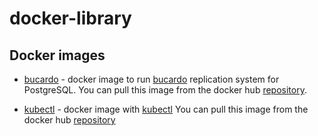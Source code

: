 # docker-library

## Docker images
* [bucardo](./bucardo) - docker image to run [bucardo](https://bucardo.org/Bucardo/) replication system for PostgreSQL. 
  You can pull this image from the docker hub [repository](https://hub.docker.com/r/maksymdolgykh/bucardo).
 
* [kubectl](./kubectl) - docker image with [kubectl](https://kubernetes.io/docs/reference/kubectl/kubectl/)
   You can pull this image from the docker hub [repository](https://hub.docker.com/r/maksymdolgykh/bucardo)
